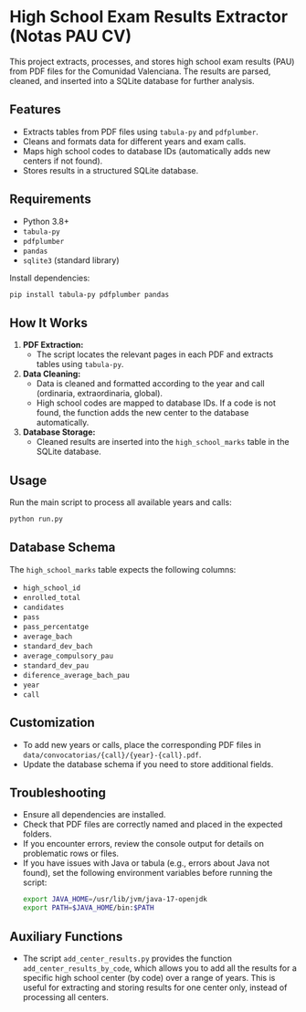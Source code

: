 # High School Exam Results Extractor (Notas PAU CV)

This project extracts, processes, and stores high school exam results (PAU) from PDF files for the Comunidad Valenciana. The results are parsed, cleaned, and inserted into a SQLite database for further analysis.

## Features
- Extracts tables from PDF files using `tabula-py` and `pdfplumber`.
- Cleans and formats data for different years and exam calls.
- Maps high school codes to database IDs (automatically adds new centers if not found).
- Stores results in a structured SQLite database.


## Requirements
- Python 3.8+
- `tabula-py`
- `pdfplumber`
- `pandas`
- `sqlite3` (standard library)

Install dependencies:
```bash
pip install tabula-py pdfplumber pandas
```

## How It Works
1. **PDF Extraction:**
   - The script locates the relevant pages in each PDF and extracts tables using `tabula-py`.
2. **Data Cleaning:**
   - Data is cleaned and formatted according to the year and call (ordinaria, extraordinaria, global).
   - High school codes are mapped to database IDs. If a code is not found, the function adds the new center to the database automatically.
3. **Database Storage:**
   - Cleaned results are inserted into the `high_school_marks` table in the SQLite database.

## Usage
Run the main script to process all available years and calls:
```bash
python run.py
```

## Database Schema
The `high_school_marks` table expects the following columns:
- `high_school_id`
- `enrolled_total`
- `candidates`
- `pass`
- `pass_percentatge`
- `average_bach`
- `standard_dev_bach`
- `average_compulsory_pau`
- `standard_dev_pau`
- `diference_average_bach_pau`
- `year`
- `call`

## Customization
- To add new years or calls, place the corresponding PDF files in `data/convocatorias/{call}/{year}-{call}.pdf`.
- Update the database schema if you need to store additional fields.

## Troubleshooting
- Ensure all dependencies are installed.
- Check that PDF files are correctly named and placed in the expected folders.
- If you encounter errors, review the console output for details on problematic rows or files.
- If you have issues with Java or tabula (e.g., errors about Java not found), set the following environment variables before running the script:
  ```bash
  export JAVA_HOME=/usr/lib/jvm/java-17-openjdk
  export PATH=$JAVA_HOME/bin:$PATH
  ```

## Auxiliary Functions
- The script `add_center_results.py` provides the function `add_center_results_by_code`, which allows you to add all the results for a specific high school center (by code) over a range of years. This is useful for extracting and storing results for one center only, instead of processing all centers.


